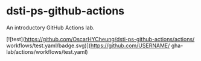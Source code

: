 # dsti-ps-github-actions
An introductory GitHub Actions lab.

[![test](https://github.com/OscarHYCheung/dsti-ps-github-actions/actions/
workflows/test.yaml/badge.svg)](https://github.com/USERNAME/
gha-lab/actions/workflows/test.yaml)
